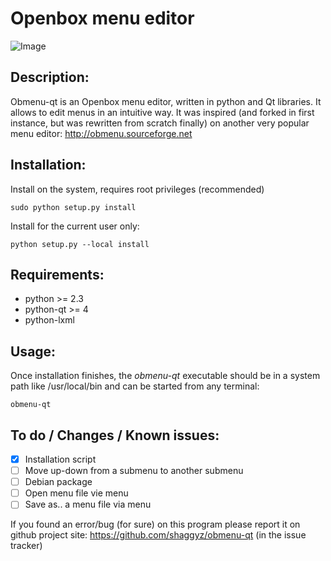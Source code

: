 Openbox menu editor
===================

![Image](../blob/master/doc/snapshot.png?raw=true)

Description:
------------

Obmenu-qt is an Openbox menu editor, written in python and Qt libraries. It allows to edit menus
in an intuitive way. It was inspired (and forked in first instance, but was rewritten from scratch finally)
on another very popular menu editor: http://obmenu.sourceforge.net


Installation:
-------------

Install on the system, requires root privileges (recommended)

<code>sudo python setup.py install</code>

Install for the current user only:

<code>python setup.py --local install</code>


Requirements:
-------------

- python >= 2.3
- python-qt >= 4
- python-lxml 


Usage:
------

Once installation finishes, the *obmenu-qt* executable should be in a system path like /usr/local/bin
and can be started from any terminal:

<code>obmenu-qt</code>


To do / Changes / Known issues:
----------------------

- [X] Installation script
- [ ] Move up-down from a submenu to another submenu
- [ ] Debian package
- [ ] Open menu file vie menu
- [ ] Save as.. a menu file via menu

If you found an error/bug (for sure) on this program please report it on github project site:
https://github.com/shaggyz/obmenu-qt (in the issue tracker)



